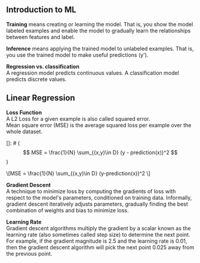 ## Introduction to ML
**Training** means creating or learning the model. That is, you show the model labeled examples and enable the model to gradually learn the relationships between features and label.

**Inference** means applying the trained model to unlabeled examples. That is, you use the trained model to make useful predictions (y'). 

**Regression vs. classification**  
A regression model predicts continuous values. A classification model predicts discrete values.

## Linear Regression
**Loss Function**  
A L2 Loss for a given example is also called squared error.  
Mean square error (MSE) is the average squared loss per example over the whole dataset.  

[]: # ($$ MSE = \frac{1}{N} \sum_{(x,y)\in D} (y - prediction(x))^2 $$)
<!-- \\(MSE = \frac{1}{N} \sum_{(x,y)\in D} (y-prediction(x))^2 \\) -->
\\[MSE = \frac{1}{N} \sum_{(x,y)\in D} (y-prediction(x))^2 \\]

**Gradient Descent**  
A technique to minimize loss by computing the gradients of loss with respect to the model's parameters, conditioned on training data. Informally, gradient descent iteratively adjusts parameters, gradually finding the best combination of weights and bias to minimize loss.

**Learning Rate**  
Gradient descent algorithms multiply the gradient by a scalar known as the learning rate (also sometimes called step size) to determine the next point. For example, if the gradient magnitude is 2.5 and the learning rate is 0.01, then the gradient descent algorithm will pick the next point 0.025 away from the previous point.



